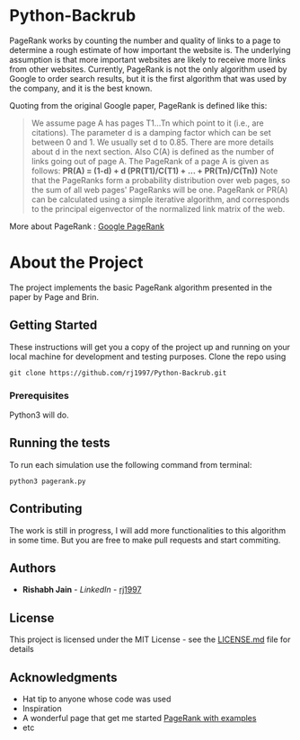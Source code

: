 

# Python-Backrub

PageRank works by counting the number and quality of links to a page to determine a rough estimate of how important the website is. The underlying assumption is that more important websites are likely to receive more links from other websites. Currently, PageRank is not the only algorithm used by Google to order search results, but it is the first algorithm that was used by the company, and it is the best known.

Quoting from the original Google paper, PageRank is defined like this:

> We assume page A has pages T1...Tn which point to it (i.e., are citations). The parameter d is a damping factor which can be set between 0 and 1. We usually set d to 0.85. There are more details about d in the next section. Also C(A) is defined as the number of links going out of page A. The PageRank of a page A is given as follows:
>  **PR(A) = (1-d) + d (PR(T1)/C(T1) + ... + PR(Tn)/C(Tn))**
>  Note that the PageRanks form a probability distribution over web pages, so the sum of all web pages' PageRanks will be one.
>  PageRank or PR(A) can be calculated using a simple iterative algorithm, and corresponds to the principal eigenvector of the normalized link matrix of the web.




More about PageRank : [Google PageRank](http://infolab.stanford.edu/~backrub/google.html)

# About the Project
The project implements the basic PageRank algorithm presented in the paper by Page and Brin.
 
## Getting Started

These instructions will get you a copy of the project up and running on your local machine for development and testing purposes.
Clone the repo using 
```
git clone https://github.com/rj1997/Python-Backrub.git
```

### Prerequisites

Python3 will do.

## Running the tests

To run each simulation use the following command from terminal:

```
python3 pagerank.py
```

## Contributing

The work is still in progress, I will add more functionalities to this algorithm in some time.
But you are free to make pull requests and start commiting.


## Authors

* **Rishabh Jain** - *LinkedIn* - [rj1997](https://www.linkedin.com/in/rj1997/)


## License

This project is licensed under the MIT License - see the [LICENSE.md](LICENSE.md) file for details

## Acknowledgments

* Hat tip to anyone whose code was used
* Inspiration
* A wonderful page that get me started [PageRank with examples](https://www.cs.princeton.edu/~chazelle/courses/BIB/pagerank.htm)
* etc

